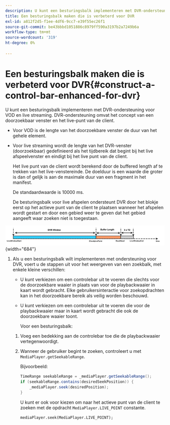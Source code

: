 ```yaml
---
description: U kunt een besturingsbalk implementeren met DVR-ondersteuning voor VOD en live streaming. DVR-ondersteuning omvat het concept van een doorzoekbaar venster en het live-punt van de client.
title: Een besturingsbalk maken die is verbeterd voor DVR
exl-id: a812f2d5-f1ee-4df6-9cc7-e39f55ec26f1
source-git-commit: be43bbbd1051886c8979ff590a3197b2a7249b6a
workflow-type: tm+mt
source-wordcount: '319'
ht-degree: 0%

---
```


# Een besturingsbalk maken die is verbeterd voor DVR{#construct-a-control-bar-enhanced-for-dvr}

U kunt een besturingsbalk implementeren met DVR-ondersteuning voor VOD en live streaming. DVR-ondersteuning omvat het concept van een doorzoekbaar venster en het live-punt van de client.

* Voor VOD is de lengte van het doorzoekbare venster de duur van het gehele element.
* Voor live streaming wordt de lengte van het DVR-venster (doorzoekbaar) gedefinieerd als het tijdbereik dat begint bij het live afspeelvenster en eindigt bij het live punt van de client.

   Het live punt van de client wordt berekend door de buffered length af te trekken van het live-venstereinde. De doelduur is een waarde die groter is dan of gelijk is aan de maximale duur van een fragment in het manifest.

   De standaardwaarde is 10000 ms.

   De besturingsbalk voor live afspelen ondersteunt DVR door het blokje eerst op het actieve punt van de client te plaatsen wanneer het afspelen wordt gestart en door een gebied weer te geven dat het gebied aangeeft waar zoeken niet is toegestaan.

<!--<a id="fig_37A39A28BA714BA5A2C461357ED5BD41"></a>-->

![](assets/dvr-window.PNG){width="684"}

1. Als u een besturingsbalk wilt implementeren met ondersteuning voor DVR, voert u de stappen uit voor het weergeven van een zoekbalk, met enkele kleine verschillen:

   * U kunt verkiezen om een controlebar uit te voeren die slechts voor de doorzoekbare waaier in plaats van voor de playbackwaaier in kaart wordt gebracht. Elke gebruikersinteractie voor zoekopdrachten kan in het doorzoekbare bereik als veilig worden beschouwd.
   * U kunt verkiezen om een controlebar uit te voeren die voor de playbackwaaier maar in kaart wordt gebracht die ook de doorzoekbare waaier toont.

      Voor een besturingsbalk:
   1. Voeg een bedekking aan de controlebar toe die de playbackwaaier vertegenwoordigt.
   1. Wanneer de gebruiker begint te zoeken, controleert u met `MediaPlayer.getSeekableRange`.

      Bijvoorbeeld:

      ```java
      TimeRange seekableRange = _mediaPlayer.getSeekableRange(); 
      if (seekableRange.contains(desiredSeekPosition)) { 
          _mediaPlayer.seek(desiredPosition); 
      }
      ```

      U kunt er ook voor kiezen om naar het actieve punt van de client te zoeken met de opdracht `MediaPlayer.LIVE_POINT` constante.

      ```
      mediaPlayer.seek(MediaPlayer.LIVE_POINT);
      ```
